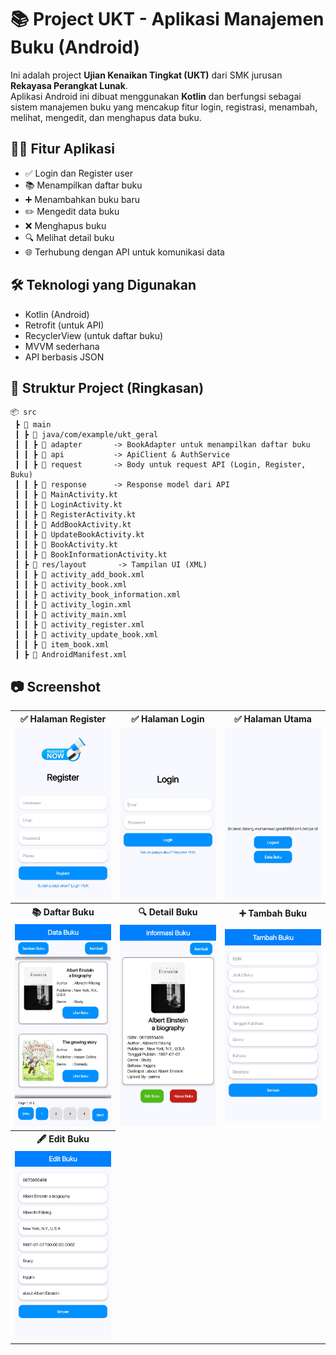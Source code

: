 
# 📚 Project UKT - Aplikasi Manajemen Buku (Android)

Ini adalah project **Ujian Kenaikan Tingkat (UKT)** dari SMK jurusan **Rekayasa Perangkat Lunak**.  
Aplikasi Android ini dibuat menggunakan **Kotlin** dan berfungsi sebagai sistem manajemen buku yang mencakup fitur login, registrasi, menambah, melihat, mengedit, dan menghapus data buku.

## 🧑‍💻 Fitur Aplikasi

- ✅ Login dan Register user
- 📚 Menampilkan daftar buku
- ➕ Menambahkan buku baru
- ✏️ Mengedit data buku
- ❌ Menghapus buku
- 🔍 Melihat detail buku
- 🌐 Terhubung dengan API untuk komunikasi data

## 🛠️ Teknologi yang Digunakan

- Kotlin (Android)
- Retrofit (untuk API)
- RecyclerView (untuk daftar buku)
- MVVM sederhana
- API berbasis JSON

## 📁 Struktur Project (Ringkasan)

```
📦 src
 ┣ 📂 main
 ┃ ┣ 📂 java/com/example/ukt_geral
 ┃ ┃ ┣ 📂 adapter       -> BookAdapter untuk menampilkan daftar buku
 ┃ ┃ ┣ 📂 api           -> ApiClient & AuthService
 ┃ ┃ ┣ 📂 request       -> Body untuk request API (Login, Register, Buku)
 ┃ ┃ ┣ 📂 response      -> Response model dari API
 ┃ ┃ ┣ 📄 MainActivity.kt
 ┃ ┃ ┣ 📄 LoginActivity.kt
 ┃ ┃ ┣ 📄 RegisterActivity.kt
 ┃ ┃ ┣ 📄 AddBookActivity.kt
 ┃ ┃ ┣ 📄 UpdateBookActivity.kt
 ┃ ┃ ┣ 📄 BookActivity.kt
 ┃ ┃ ┣ 📄 BookInformationActivity.kt
 ┃ ┣ 📂 res/layout       -> Tampilan UI (XML)
 ┃ ┃ ┣ 📄 activity_add_book.xml
 ┃ ┃ ┣ 📄 activity_book.xml
 ┃ ┃ ┣ 📄 activity_book_information.xml
 ┃ ┃ ┣ 📄 activity_login.xml
 ┃ ┃ ┣ 📄 activity_main.xml
 ┃ ┃ ┣ 📄 activity_register.xml
 ┃ ┃ ┣ 📄 activity_update_book.xml
 ┃ ┃ ┣ 📄 item_book.xml
 ┃ ┣ 📄 AndroidManifest.xml
```

## 📷 Screenshot
<div align="center">
 
<table border="0">
  <tr>
    <th>✅ Halaman Register</th>
    <th>✅ Halaman Login</th>
    <th>✅ Halaman Utama</th>
  </tr>
  <tr>
    <td><img src="images/halaman_register.jpg" width="300"/></td>
    <td><img src="images/halaman_login.jpg" width="300"/></td>
    <td><img src="images/halaman_utama.jpg" width="300"/></td>
  </tr>
  <tr>
    <th>📚 Daftar Buku</th>
    <th>🔍 Detail Buku</th>
    <th>➕ Tambah Buku</th>
  </tr>
  <tr>
    <td><img src="images/halaman_data_buku.jpg" width="300"/></td>
   <td><img src="images/halaman_informasi_buku.jpg" width="300"/></td>
   <td><img src="images/halaman_tambah_buku.jpg" width="300"/></td>
  </tr>
  <tr>
    <th>🖋️ Edit Buku</th>
  </tr>
  <tr>
    <td><img src="images/halaman_edit_buku.jpg" width="300"/></td>
  </tr>
</table>
</div>
